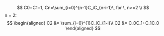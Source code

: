 $$
C0=C1=1, Cn=\sum_{i=0}^{n-1}C_iC_{n-i-1}\, for \, n>=2 \\
$$
n = 2: 
$$
\begin{aligned}
C2 &= \sum_{i=0}^{1}C_iC_{1-i}\\
C2 &= C_0C_1+C_1C_0
\end{aligned}
$$